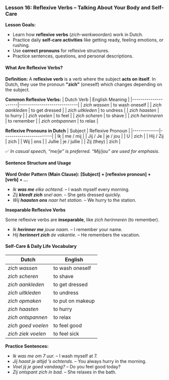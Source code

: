 ### Lesson 16: Reflexive Verbs – Talking About Your Body and Self-Care
**Lesson Goals:**
- Learn how **reflexive verbs** (*zich-werkwoorden*) work in Dutch.
- Practice daily **self-care activities** like getting ready, feeling emotions, or rushing.
- Use **correct pronouns** for reflexive structures.
- Practice sentences, questions, and personal descriptions.

#### What Are Reflexive Verbs?
**Definition:**
A **reflexive verb** is a verb where the subject **acts on itself**. In Dutch, they use the pronoun **"zich"** (oneself) which changes depending on the subject.

**Common Reflexive Verbs:**
| Dutch Verb      | English Meaning         |
|---------------------|-----------------------------|
| _zich wassen_         | to wash oneself             |
| _zich aankleden_      | to get dressed              |
| _zich uitkleden_      | to undress                  |
| _zich haasten_        | to hurry                    |
| _zich voelen_         | to feel                     |
| _zich scheren_        | to shave                    |
| _zich herinneren_     | to remember                 |
| _zich ontspannen_     | to relax                    |

**Reflexive Pronouns in Dutch**
| Subject | Reflexive Pronoun |
|-------------|------------------------|
| Ik          | me / mij               |
| Jij / Je    | je / jou               |
| U           | zich                   |
| Hij / Zij   | zich                   |
| Wij         | ons                    |
| Jullie      | je / jullie            |
| Zij (they)  | zich                   |

✅ *In casual speech, “me/je” is preferred. “Mij/jou” are used for emphasis.*

#### Sentence Structure and Usage

**Word Order Pattern (Main Clause):**
**[Subject] + [reflexive pronoun] + [verb] + ...**

- *Ik **was me** elke ochtend.* – I wash myself every morning.  
- *Zij **kleedt zich** snel aan.* – She gets dressed quickly.  
- *Wij **haasten ons** naar het station.* – We hurry to the station.  

**Inseparable Reflexive Verbs**

Some reflexive verbs are **inseparable**, like *zich herinneren* (to remember).
- *Ik **herinner me** jouw naam.* – I remember your name.  
- *Hij **herinnert zich** de vakantie.* – He remembers the vacation.

#### Self-Care & Daily Life Vocabulary

| Dutch             | English              |
|------------------------|--------------------------|
| _zich wassen_            | to wash oneself          |
| _zich scheren_           | to shave                 |
| _zich aankleden_         | to get dressed           |
| _zich uitkleden_         | to undress               |
| _zich opmaken_           | to put on makeup         |
| _zich haasten_           | to hurry                 |
| _zich ontspannen_        | to relax                 |
| _zich goed voelen_       | to feel good             |
| _zich ziek voelen_       | to feel sick             |

**Practice Sentences:**
- *Ik was me om 7 uur.* – I wash myself at 7.  
- *Jij haast je altijd ’s ochtends.* – You always hurry in the morning.  
- *Voel jij je goed vandaag?* – Do you feel good today?  
- *Zij ontspant zich in bad.* – She relaxes in the bath.  
